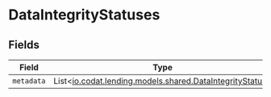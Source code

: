# DataIntegrityStatuses


## Fields

| Field                                                                                                  | Type                                                                                                   | Required                                                                                               | Description                                                                                            |
| ------------------------------------------------------------------------------------------------------ | ------------------------------------------------------------------------------------------------------ | ------------------------------------------------------------------------------------------------------ | ------------------------------------------------------------------------------------------------------ |
| `metadata`                                                                                             | List<[io.codat.lending.models.shared.DataIntegrityStatus](../../models/shared/DataIntegrityStatus.md)> | :heavy_minus_sign:                                                                                     | N/A                                                                                                    |